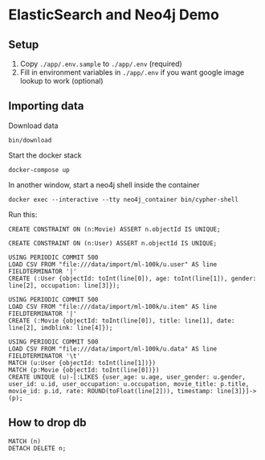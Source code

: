 # ElasticSearch and Neo4j Demo

## Setup
1) Copy `./app/.env.sample` to `./app/.env` (required)
2) Fill in environment variables in `./app/.env` if you want google image lookup to work (optional)

## Importing data

Download data
```
bin/download
```

Start the docker stack
```
docker-compose up
```

In another window, start a neo4j shell inside the container
```
docker exec --interactive --tty neo4j_container bin/cypher-shell
```

Run this:
```
CREATE CONSTRAINT ON (n:Movie) ASSERT n.objectId IS UNIQUE;

CREATE CONSTRAINT ON (n:User) ASSERT n.objectId IS UNIQUE;

USING PERIODIC COMMIT 500
LOAD CSV FROM "file:///data/import/ml-100k/u.user" AS line FIELDTERMINATOR '|'
CREATE (:User {objectId: toInt(line[0]), age: toInt(line[1]), gender: line[2], occupation: line[3]});

USING PERIODIC COMMIT 500
LOAD CSV FROM "file:///data/import/ml-100k/u.item" AS line FIELDTERMINATOR '|'
CREATE (:Movie {objectId: toInt(line[0]), title: line[1], date: line[2], imdblink: line[4]});

USING PERIODIC COMMIT 500
LOAD CSV FROM "file:///data/import/ml-100k/u.data" AS line FIELDTERMINATOR '\t'
MATCH (u:User {objectId: toInt(line[1])})
MATCH (p:Movie {objectId: toInt(line[0])})
CREATE UNIQUE (u)-[:LIKES {user_age: u.age, user_gender: u.gender, user_id: u.id, user_occupation: u.occupation, movie_title: p.title, movie_id: p.id, rate: ROUND(toFloat(line[2])), timestamp: line[3]}]->(p);
```


## How to drop db

```
MATCH (n)
DETACH DELETE n;
```
